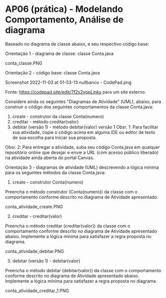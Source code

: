 # AP06 (prática) - Modelando Comportamento, Análise de diagrama
Baseado no diagrama de classe abaixo, e seu respectivo código base:

Orientação 1 - diagrama de classe: classe Conta.java

conta_classe.PNG

Orientação 2 - código base: classe Conta.java

Screenshot 2022-11-03 at 01-53-13 nullbanco - CodePad.png

Fonte: https://codepad.site/edit/7f2x2vppLinks para um site externo.

 

 Considere ainda os seguintes "Diagramas de Atividade" (UML), abaixo,  para construir o código dos seguintes comportamentos da classe Conta.java:

1) create - construtor da classe Conta(numero)
2) creditar - método creditar(valor)
3) debitar (versão 1) - método debitar(valor) versão 1
Obsr. 1: Para facilitar sua atividade, copie o código acima em alguma IDE ou editor de texto de sua escolha para iniciar sua proposta.

Obsr. 2: Para entregar a atividade, suba seu código Conta.java em qualquer repositório online que desejar e envie a URL (com acesso público liberado) na atividade ainda aberta do portal Canvas.

 

 

Orientação 3 - diagramas de atividade (UML) descrevendo a lógica mínima para os seguintes métodos da classe Conta.java:

1) create - construtor Conta(numero)

Preencha o método construtor (Conta(numero)) da classe com o comportamento conforme descrito no diagrama de Atividade apresentado.

conta_atividade_create.PNG

2) creditar - creditar(valor)

Preencha o método creditar (creditar(valor)) da classe com o comportamento conforme descrito no diagrama de Atividade apresentado abaixo. Implemente a lógica mínima para satisfazer a regra proposta no diagrama.

conta_atividade_debitar.PNG

 

3) debitar (versão 1) - debitar(valor)

Preencha o método debitar (debitar(valor)) da classe com o comportamento conforme descrito no diagrama de Atividade apresentado abaixo. Implemente a lógica mínima para satisfazer a regra proposta no diagrama.

conta_atividade_creditar_1.PNG


